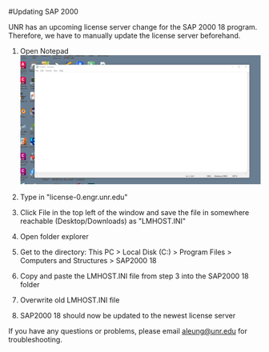 #Updating SAP 2000

UNR has an upcoming license server change for the SAP 2000 18 program. Therefore, we have to manually update the license server beforehand.

1. Open Notepad
![Step 1](/guides/remote/images/SAP2000-1.PNG)
   
2. Type in "license-0.engr.unr.edu"
   
3. Click File in the top left of the window and save the file in somewhere reachable (Desktop/Downloads) as "LMHOST.INI"
   
4. Open folder explorer
   
5. Get to the directory: This PC > Local Disk (C:) > Program Files > Computers and Structures > SAP2000 18
   
6. Copy and paste the LMHOST.INI file from step 3 into the SAP2000 18 folder
   
7. Overwrite old LMHOST.INI file
   
8. SAP2000 18 should now be updated to the newest license server

If you have any questions or problems, please email aleung@unr.edu for troubleshooting.

